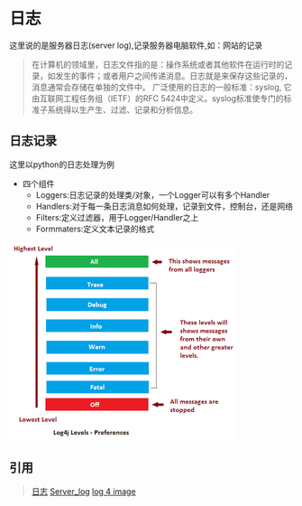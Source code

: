 # 日志
这里说的是服务器日志(server log),记录服务器电脑软件,如：网站的记录
>在计算机的领域里，日志文件指的是：操作系统或者其他软件在运行时的记录，如发生的事件；或者用户之间传递消息。日志就是来保存这些记录的，消息通常会存储在单独的文件中。
>广泛使用的日志的一般标准：syslog, 它由互联网工程任务组（IETF）的RFC 5424中定义。syslog标准使专门的标准子系统得以生产生、过滤、记录和分析信息。


## 日志记录
这里以python的日志处理为例
-   四个组件
    -   Loggers:日志记录的处理类/对象，一个Logger可以有多个Handler
    -   Handlers:对于每一条日志消息如何处理，记录到文件，控制台，还是网络
    -   Filters:定义过滤器，用于Logger/Handler之上
    -   Formmaters:定义文本记录的格式

![avatar](./log-levels.png)






## 引用
>[日志](https://zh.wikipedia.org/wiki/%E6%97%A5%E5%BF%97)
>[Server_log](https://en.wikipedia.org/wiki/Logging_(software)#Server_log)
>[log 4 image](https://javafindings.wordpress.com/2013/06/12/integrating-log4j-with-spring-3-0-mvc/)